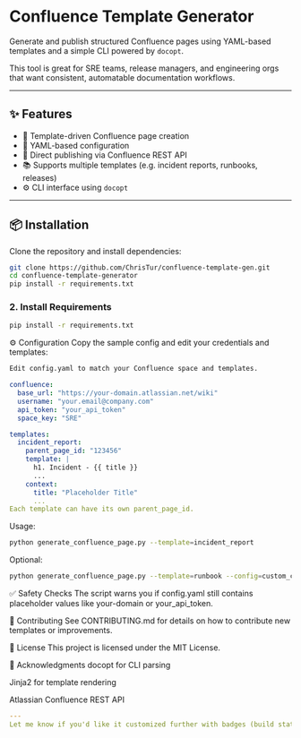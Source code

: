 # Confluence Template Generator

Generate and publish structured Confluence pages using YAML-based templates and a simple CLI powered by `docopt`.

This tool is great for SRE teams, release managers, and engineering orgs that want consistent, automatable documentation workflows.

---

## ✨ Features

- 🔧 Template-driven Confluence page creation
- 🧾 YAML-based configuration
- 🚀 Direct publishing via Confluence REST API
- 📚 Supports multiple templates (e.g. incident reports, runbooks, releases)
- ⚙️ CLI interface using `docopt`

---

## 📦 Installation

Clone the repository and install dependencies:

```bash
git clone https://github.com/ChrisTur/confluence-template-gen.git
cd confluence-template-generator
pip install -r requirements.txt
```

### 2. Install Requirements
```bash
pip install -r requirements.txt
```

⚙️ Configuration
Copy the sample config and edit your credentials and templates:

```bash
Edit config.yaml to match your Confluence space and templates.
```

```yaml
confluence:
  base_url: "https://your-domain.atlassian.net/wiki"
  username: "your.email@company.com"
  api_token: "your_api_token"
  space_key: "SRE"

templates:
  incident_report:
    parent_page_id: "123456"
    template: |
      h1. Incident - {{ title }}
      ...
    context:
      title: "Placeholder Title"
      ...
Each template can have its own parent_page_id.
```
Usage:
```bash
python generate_confluence_page.py --template=incident_report
```

Optional:
``` bash
python generate_confluence_page.py --template=runbook --config=custom_config.yaml
```

✅ Safety Checks
The script warns you if config.yaml still contains placeholder values like your-domain or your_api_token.

🧠 Contributing
See CONTRIBUTING.md for details on how to contribute new templates or improvements.

📜 License
This project is licensed under the MIT License.

📣 Acknowledgments
docopt for CLI parsing

Jinja2 for template rendering

Atlassian Confluence REST API

```yaml
---
Let me know if you'd like it customized further with badges (build status, license, etc.) or if you want a logo/header designed for branding.
```








